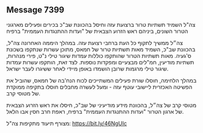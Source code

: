 ## Message 7399

צה"ל השמיד תשתיות טרור ברצועת עזה וחיסל בהכוונת שב"כ בכירים ופעילים מארגוני הטרור השונים, ביניהם ראש הזרוע הצבאית של "ועדות ההתנגדות העממית" ברפיח

צה״ל ממשיך לתקוף כל העת ברחבי רצועת עזה. במהלך היממה האחרונה צה"ל, בהכוונת שב"כ, השמיד מאות תשתיות טרור של חמאס, מתוכן עשרות שנתקפו בשכונת ס'געיה. מאות תשתיות הטרור שהותקפו כוללות עמדות שיגור טילי נ"ט, פירי מנהרות, תשתיות מודיעין, חמ"לים מבצעיים ומפקדות נוספות. לצד זאת, הותקפו עשרות עמדות שיגור טילי מרגמות שרובן הושמדו באופן מיידי לאחר ששיגרו לעבר ישראל.

במהלך הלחימה, חוסלו שורת פעילים המשתייכים לכוח הנח'בה של חמאס, שהוביל את הפשיטה האכזרית ליישובי עוטף עזה - ומעל לעשרה מחבלים חוסלו בתקיפה ממוקדת של מטוסי קרב. 

מטוסי קרב של צה״ל, בהכוונת מידע מודיעיני של שב"כ, חיסלו את ראש הזרוע הצבאית של ארגון הטרור "ועדות ההתנגדות העממית" ברפיח, ראפת חרב חסין אבו הלאל. 

מצורף תיעוד מתקיפות צה"ל: https://bit.ly/46NgUIc

